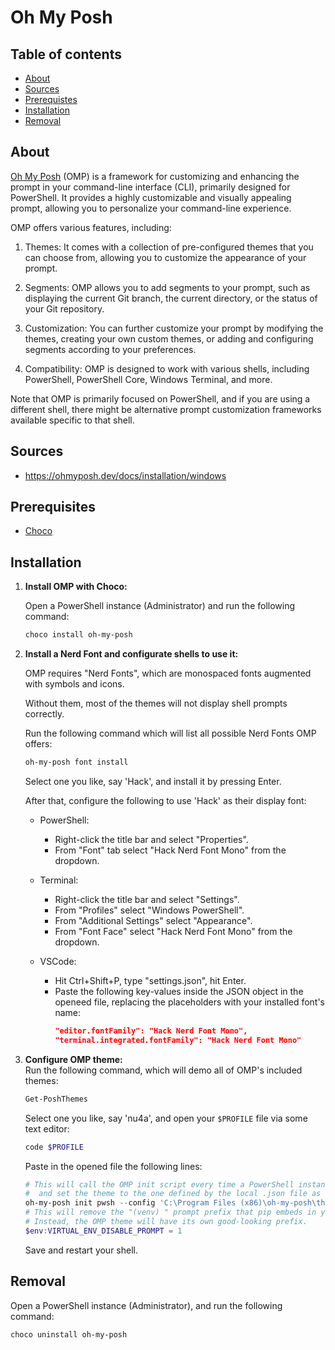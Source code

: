 # Oh My Posh

## Table of contents
- [About](#about)
- [Sources](#sources)
- [Prerequistes](#prerequistes)
- [Installation](#installation)
- [Removal](#removal)

## About
[Oh My Posh](https://ohmyposh.dev/) (OMP) is a framework for customizing and enhancing the prompt in your command-line interface (CLI), primarily designed for PowerShell. It provides a highly customizable and visually appealing prompt, allowing you to personalize your command-line experience.

OMP offers various features, including:

1. Themes: It comes with a collection of pre-configured themes that you can choose from, allowing you to customize the appearance of your prompt.

1. Segments: OMP allows you to add segments to your prompt, such as displaying the current Git branch, the current directory, or the status of your Git repository.

1. Customization: You can further customize your prompt by modifying the themes, creating your own custom themes, or adding and configuring segments according to your preferences.

1. Compatibility: OMP is designed to work with various shells, including PowerShell, PowerShell Core, Windows Terminal, and more.

Note that OMP is primarily focused on PowerShell, and if you are using a different shell, there might be alternative prompt customization frameworks available specific to that shell.

## Sources
* https://ohmyposh.dev/docs/installation/windows

## Prerequisites
* [Choco](https://github.com/yuval-ro/guides/blob/master/choco/choco.md)

## Installation

1. **Install OMP with Choco:**

    Open a PowerShell instance (Administrator) and run the following command:
    ```powershell
    choco install oh-my-posh
    ```

1. **Install a Nerd Font and configurate shells to use it:**

    OMP requires "Nerd Fonts", which are monospaced fonts augmented with symbols and icons.
    
    Without them, most of the themes will not display shell prompts correctly.
    
    Run the following command which will list all possible Nerd Fonts OMP offers:
    ```powershell
    oh-my-posh font install
    ```
    
    Select one you like, say 'Hack', and install it by pressing Enter.

    After that, configure the following to use 'Hack' as their display font:

    * PowerShell:
        * Right-click the title bar and select "Properties".
        * From "Font" tab select "Hack Nerd Font Mono" from the dropdown.
    
    * Terminal:
        * Right-click the title bar and select "Settings".
        * From "Profiles" select "Windows PowerShell".
        * From "Additional Settings" select "Appearance".
        * From "Font Face" select "Hack Nerd Font Mono" from the dropdown.

    * VSCode:
        * Hit Ctrl+Shift+P, type "settings.json", hit Enter.
        * Paste the following key-values inside the JSON object in the openeed file, replacing the placeholders with your installed font's name:
            ```json
            "editor.fontFamily": "Hack Nerd Font Mono",
            "terminal.integrated.fontFamily": "Hack Nerd Font Mono"
            ```

1. **Configure OMP theme:**  
    Run the following command, which will demo all of OMP's included themes:
    ```PowerShell
    Get-PoshThemes
    ```
    
    Select one you like, say 'nu4a', and open your `$PROFILE` file via some text editor:
    ```powershell
    code $PROFILE
    ```

    Paste in the opened file the following lines:
    ```PowerShell
    # This will call the OMP init script every time a PowerShell instance is started,
    #  and set the theme to the one defined by the local .json file as follows:
    oh-my-posh init pwsh --config 'C:\Program Files (x86)\oh-my-posh\themes\nu4a.omp.json' | Invoke-Expression
    # This will remove the "(venv) " prompt prefix that pip embeds in your shell whenver you are within an activated venv.
    # Instead, the OMP theme will have its own good-looking prefix.
    $env:VIRTUAL_ENV_DISABLE_PROMPT = 1
    ```

    Save and restart your shell.

## Removal
Open a PowerShell instance (Administrator), and run the following command:
```powershell
choco uninstall oh-my-posh
```
